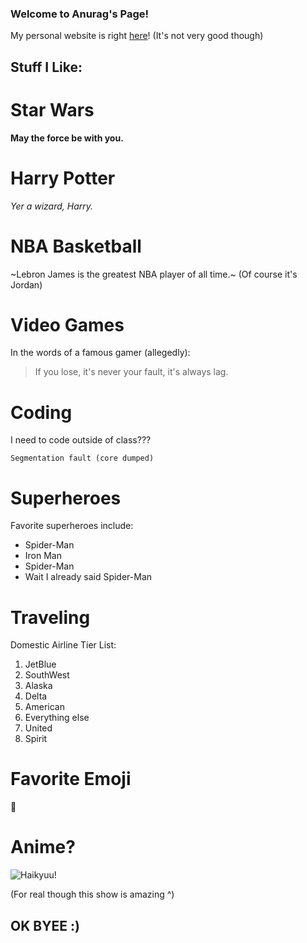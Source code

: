 ### Welcome to Anurag's Page!

My personal website is right [here](http://anuragasthanasjc.com)! (It's not very good though)

## Stuff I Like:

# Star Wars

**May the force be with you.**

# Harry Potter

*Yer a wizard, Harry.*

# NBA Basketball

~Lebron James is the greatest NBA player of all time.~ (Of course it's Jordan)

# Video Games

In the words of a famous gamer (allegedly):
> If you lose, it's never your fault, it's always lag.

# Coding

I need to code outside of class???
```
Segmentation fault (core dumped)
```

# Superheroes

Favorite superheroes include:
- Spider-Man
- Iron Man
- Spider-Man
- Wait I already said Spider-Man

# Traveling

Domestic Airline Tier List:
1. JetBlue
2. SouthWest
3. Alaska
4. Delta
5. American
6. Everything else
7. United
8. Spirit

# Favorite Emoji

:eyes:

# Anime?

![Haikyuu!](https://static3.cbrimages.com/wordpress/wp-content/uploads/2020/07/haikyuu-season4-1093.jpg)

(For real though this show is amazing ^)

## OK BYEE :)
